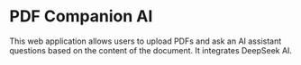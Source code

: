 # PDF Companion AI

This web application allows users to upload PDFs and ask an AI assistant questions based on the content of the document. It integrates DeepSeek AI.

